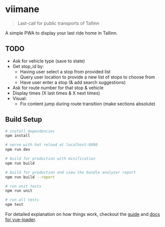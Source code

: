 # viimane

> Last-call for public transports of Tallinn

A simple PWA to display your last ride home in Tallinn.

## TODO
- Ask for vehicle type (save to state)
- Get stop_id by:
  - Having user select a stop from provided list
  - Query user location to provide a new list of stops to choose from
  - Have user enter a stop (& add search suggestions)
- Ask for route number for that stop & vehicle
- Display times (X last times & X next times)
- Visual:
  - Fix content jump during route transition (make sections absolute)

## Build Setup

``` bash
# install dependencies
npm install

# serve with hot reload at localhost:8080
npm run dev

# build for production with minification
npm run build

# build for production and view the bundle analyzer report
npm run build --report

# run unit tests
npm run unit

# run all tests
npm test
```

For detailed explanation on how things work, checkout the [guide](http://vuejs-templates.github.io/webpack/) and [docs for vue-loader](http://vuejs.github.io/vue-loader).
